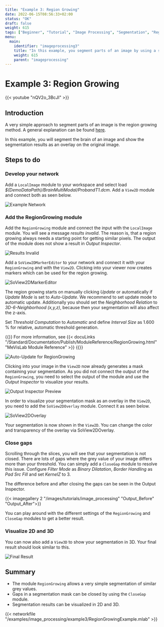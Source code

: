 ```yaml
---
title: "Example 3: Region Growing"
date: 2022-06-15T08:56:33+02:00
status: "OK"
draft: false
weight: 615
tags: ["Beginner", "Tutorial", "Image Processing", "Segmentation", "Region Growing"]
menu: 
  main:
    identifier: "imageprocessing3"
    title: "In this example, you segment parts of an image by using a simple region growing."
    weight: 615
    parent: "imageprocessing"
---
```


# Example 3: Region Growing

{{< youtube "nQV2o_3BcJI" >}}

## Introduction
A very simple approach to segment parts of an image is the region growing method. A general explanation can be found [here]("https://en.wikipedia.org/wiki/Region_growing").

In this example, you will segment the brain of an image and show the segmentation results as an overlay on the original image.

## Steps to do
### Develop your network
Add a `LocalImage` module to your workspace and select load *$(DemoDataPath)/BrainMultiModal/ProbandT1.dcm*. Add a `View2D` module and connect both as seen below.

![Example Network](/images/tutorials/image_processing/network_example3.png "Example Network")

### Add the RegionGrowing module
Add the `RegionGrowing` module and connect the input with the `LocalImage` module. You will see a message *results invalid*. The reason is, that a region growing always needs a starting point for getting similar pixels. The output of the module does not show a result in *Output Inspector*.

![Results Invalid](/images/tutorials/image_processing/network_example3a.png "Results Invalid")

Add a `SoView2DMarkerEditor` to your network and connect it with your `RegionGrowing` and with the `View2D`. Clicking into your viewer now creates markers which can be used for the region growing. 

![SoView2DMarkerEditor](/images/tutorials/image_processing/SoView2DMarkerEditor.png "SoView2DMarkerEditor")

The region growing starts on manually clicking *Update* or automatically if *Update Mode* is set to *Auto-Update*. We recommend to set update mode to automatic update. Additionally you should set the *Neighborhood Relation* to *3D-6-Neighborhood (x,y,z)*, because then your segmentation will also affect the z-axis.

Set *Threshold Computation* to *Automatic* and define *Interval Size* as 1.600 % for relative, automatic threshold generation.

{{<alert class="info" caption="Extra Infos">}}
For more information, see {{< docuLinks "/Standard/Documentation/Publish/ModuleReference/RegionGrowing.html" "MeVisLab Module Reference" >}}
{{</alert>}}

![Auto-Update for RegionGrowing](/images/tutorials/image_processing/RegionGrowing_AutoUpdate.png "Auto-Update for RegionGrowing")

Clicking into your image in the `View2D` now already generates a mask containing your segmentation. As you did not connect the output of the `RegionGrowing`, you need to select the output of the module and use the *Output Inspector* to visualize your results.

![Output Inspector Preview](/images/tutorials/image_processing/OutputInspector.png "Output Inspector Preview")

In order to visualize your segmentation mask as an overlay in the `View2D`, you need to add the `SoView2DOverlay` module. Connect it as seen below.

![SoView2DOverlay](/images/tutorials/image_processing/network_example3b.png "SoView2DOverlay")

Your segmentation is now shown in the `View2D`. You can change the color and transparency of the overlay via SoView2DOverlay.

### Close gaps
Scrolling through the slices, you will see that your segmentation is not closed. There are lots of gaps where the grey value of your image differs more than your threshold. You can simply add a `CloseGap` module to resolve this issue. Configure *Filter Mode* as *Binary Dilatation*, *Border Handling* as *Pad Src Fill* and set *KernelZ* to 3.

The difference before and after closing the gaps can be seen in the Output Inspector.

{{< imagegallery 2 "/images/tutorials/image_processing" "Output_Before" "Output_After">}}

You can play around with the different settings of the `RegionGrowing` and `CloseGap` modules to get a better result.

### Visualize 2D and 3D
You can now also add a `View3D` to show your segmentation in 3D. Your final result should look similar to this.

![Final Result](/images/tutorials/image_processing/network_example3c.png "Final Result")

## Summary
* The module `RegionGrowing` allows a very simple segmentation of similar grey values.
* Gaps in a segmentation mask can be closed by using the `CloseGap` module.
* Segmentation results can be visualized in 2D and 3D.

{{< networkfile "/examples/image_processing/example3/RegionGrowingExample.mlab" >}}